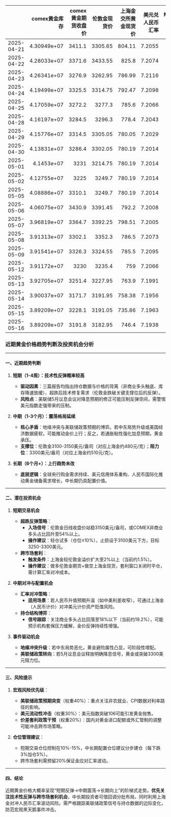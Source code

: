 |            |   comex黄金库存 |   comex黄金期货收盘价 |   伦敦金现货价 |   上海金交所黄金现货价 |   美元兑人民币汇率 |   M_Money净多单占比 |   Prod_Merc净多单占比 |   SPDR黄金ETF净持仓量 |
|:-----------|----------------:|----------------------:|---------------:|-----------------------:|-------------------:|--------------------:|----------------------:|----------------------:|
| 2025-04-21 |     4.30949e+07 |                3411.1 |        3305.65 |                 804.11 |             7.2055 |                59.5 |                  15.5 |           3.08384e+07 |
| 2025-04-22 |     4.28033e+07 |                3371.6 |        3433.55 |                 825.8  |             7.2074 |                55.6 |                  19.6 |           3.04696e+07 |
| 2025-04-23 |     4.26341e+07 |                3276.9 |        3262.95 |                 786.99 |             7.2116 |                55.6 |                  19.6 |           3.05157e+07 |
| 2025-04-24 |     4.19499e+07 |                3325.5 |        3314.75 |                 792.47 |             7.2098 |                55.6 |                  19.6 |           3.04973e+07 |
| 2025-04-25 |     4.17059e+07 |                3272.2 |        3277.3  |                 785.6  |             7.2066 |                55.6 |                  19.6 |           3.04235e+07 |
| 2025-04-28 |     4.16197e+07 |                3284.5 |        3296.3  |                 778.4  |             7.2043 |                55.6 |                  19.6 |           3.04235e+07 |
| 2025-04-29 |     4.15776e+07 |                3314.5 |        3305.05 |                 780.05 |             7.2029 |                53.2 |                  20.5 |           3.04512e+07 |
| 2025-04-30 |     4.13831e+07 |                3286.4 |        3302.05 |                 780.19 |             7.2014 |                53.2 |                  20.5 |           3.0359e+07  |
| 2025-05-01 |     4.1453e+07  |                3231   |        3214.75 |                 780.19 |             7.2014 |                53.2 |                  20.5 |           3.03959e+07 |
| 2025-05-02 |     4.12755e+07 |                3225   |        3249.7  |                 780.19 |             7.2014 |                53.2 |                  20.5 |           3.0359e+07  |
| 2025-05-05 |     4.08886e+07 |                3310.1 |        3249.7  |                 780.19 |             7.2014 |                53.2 |                  20.5 |           3.02023e+07 |
| 2025-05-06 |     4.06075e+07 |                3430.9 |        3391.45 |                 792.2  |             7.2008 |                52.5 |                  19.3 |           3.01562e+07 |
| 2025-05-07 |     3.96819e+07 |                3364.7 |        3392.25 |                 798.51 |             7.2005 |                52.5 |                  19.3 |           3.0147e+07  |
| 2025-05-08 |     3.91313e+07 |                3302.1 |        3352.3  |                 786.5  |             7.2073 |                52.5 |                  19.3 |           3.02115e+07 |
| 2025-05-09 |     3.91541e+07 |                3326.3 |        3324.55 |                 785.5  |             7.2095 |                52.5 |                  19.3 |           3.01557e+07 |
| 2025-05-12 |     3.91172e+07 |                3230   |        3235.4  |                 759    |             7.2066 |                52.5 |                  19.3 |           3.01926e+07 |
| 2025-05-13 |     3.92705e+07 |                3251.4 |        3227.95 |                 763.9  |             7.1991 |                54   |                  20.1 |           3.01096e+07 |
| 2025-05-14 |     3.90037e+07 |                3171.7 |        3191.95 |                 758.38 |             7.1956 |                54   |                  20.1 |           3.01096e+07 |
| 2025-05-15 |     3.89209e+07 |                3228.1 |        3191.05 |                 735.86 |             7.1963 |                54   |                  20.1 |           2.98239e+07 |
| 2025-05-16 |     3.89209e+07 |                3191.8 |        3182.95 |                 746.4  |             7.1938 |                54   |                  20.1 |           2.95382e+07 |



### 近期黄金价格趋势判断及投资机会分析

---

#### **一、近期趋势判断**  
1. **短期（1-4周）：技术性反弹概率较高**  
   - **驱动因素**：三篇报告均指出持仓数据与价格的背离（非商业多头触底、库存降速放缓）、超跌后技术修复需求（伦敦金跌破关键支撑位后的反弹）。  
   - **风险点**：美联储5月议息会议对降息预期的修正可能压制反弹空间，需警惕美元指数走强带来的压制。

2. **中期（1-3个月）：震荡格局延续**  
   - **核心矛盾**：地缘冲突与美联储政策预期的博弈。若中东局势升级或美国经济数据疲软，可能推动金价上行；反之，若通胀粘性强化加息预期，黄金承压。  
   - **支撑位**：伦敦金3100-3150美元/盎司（对应上海金约480元/克）；**阻力位**：3300美元/盎司（对应上海金约510元/克）。

3. **长期（6个月+）：上行趋势未改**  
   - **底层逻辑**：全球央行购金需求持续、美元信用体系重构、人民币国际化推动黄金储备需求增长，中长期仍具配置价值。

---

#### **二、潜在投资机会**  
1. **短期交易机会**  
   - **超跌反弹策略**：  
     - **入场信号**：伦敦金日线收盘价站稳3150美元/盎司，或COMEX非商业多头占比回升至54%以上。  
     - **操作建议**：轻仓试多（仓位≤10%），止损设于3100美元下方，目标3250-3300美元。  
   - **跨市场套利**：  
     - **触发条件**：上海金较伦敦金溢价扩大至2%以上（当前约1.5%）。  
     - **操作建议**：做多伦敦金期货+做空上海金现货，套利窗口关闭时平仓，需计算汇率对冲成本。

2. **中期对冲与配置机会**  
   - **汇率对冲策略**：  
     - **适用场景**：若人民币升值预期升温（如中美利差收窄），可通过上海金（人民币计价）对冲美元计价资产贬值风险。  
   - **持仓结构博弈**：  
     - **信号跟踪**：关注商业多头占比回落至18%以下（当前约19.2%），可能预示机构套保压力缓解，金价反弹持续性增强。

3. **事件驱动机会**  
   - **地缘冲突升级**：若中东局势恶化，黄金避险属性凸显，可阶段性增配。  
   - **美联储政策转向**：若5月议息会议释放明确降息信号，黄金或突破3300美元阻力位。

---

#### **三、风险提示**  
1. **宏观风险优先级**：  
   - **美联储政策预期突变**（权重40%）：重点关注非农就业、CPI数据对利率路径的影响。  
   - **美元流动性冲击**（权重30%）：美元指数突破106可能引发黄金抛售。  
   - **价差套利政策干预**（权重20%）：国内对黄金进口配额或外汇管制的调整可能冲击跨市场策略。  

2. **仓位管理建议**：  
   - 短期交易仓位控制在10%-15%，中长期配置仓位建议分步建仓（每下跌3%加仓5%）。  
   - 跨市场套利需预留20%保证金应对汇率波动。

---

#### **四、结论**  
近期黄金价格大概率呈现“短期反弹→中期震荡→长期向上”的阶梯式走势。**优先关注技术性反弹与跨市场套利机会**，中长期投资者可借回调分批布局，同时利用上海金对冲人民币汇率波动风险。需严格跟踪美联储政策信号与持仓数据的边际变化，防范宏观黑天鹅事件冲击。